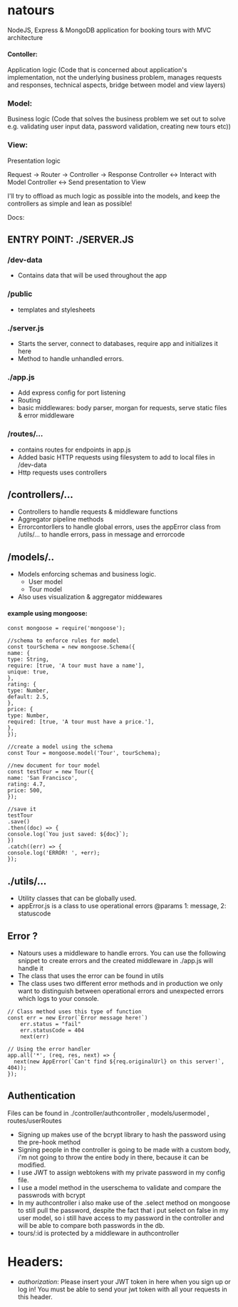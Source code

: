 # natours

NodeJS, Express & MongoDB application for booking tours with MVC architecture

#### Contoller:

Application logic (Code that is concerned about application's implementation, not the underlying business problem, manages requests and responses, technical aspects, bridge between model and view layers)

### Model:

Business logic (Code that solves the business problem we set out to solve e.g. validating user input data, password validation, creating new tours etc))

### View:

Presentation logic

Request -> Router -> Controller -> Response
Controller <-> Interact with Model
Controller <-> Send presentation to View

I'll try to offload as much logic as possible into the models, and keep the controllers as simple and lean as possible!

Docs:

## ENTRY POINT: ./SERVER.JS

### /dev-data

- Contains data that will be used throughout the app

### /public

- templates and stylesheets

### ./server.js

- Starts the server, connect to databases, require app and initializes it here
- Method to handle unhandled errors.

### ./app.js

- Add express config for port listening
- Routing
- basic middlewares: body parser, morgan for requests, serve static files & error middleware

### /routes/...

- contains routes for endpoints in app.js
- Added basic HTTP requests using filesystem to add to local files in /dev-data
- Http requests uses controllers

## /controllers/...

- Controllers to handle requests & middleware functions
- Aggregator pipeline methods
- Errorcontorllers to handle global errors, uses the appError class from /utils/... to handle errors, pass in message and errorcode

## /models/..

- Models enforcing schemas and business logic.
  - User model
  - Tour model
- Also uses visualization & aggregator middewares

#### example using mongoose:

```
const mongoose = require('mongoose');

//schema to enforce rules for model
const tourSchema = new mongoose.Schema({
name: {
type: String,
require: [true, 'A tour must have a name'],
unique: true,
},
rating: {
type: Number,
default: 2.5,
},
price: {
type: Number,
required: [true, 'A tour must have a price.'],
},
});

//create a model using the schema
const Tour = mongoose.model('Tour', tourSchema);

//new document for tour model
const testTour = new Tour({
name: 'San Francisco',
rating: 4.7,
price: 500,
});

//save it
testTour
.save()
.then((doc) => {
console.log(`You just saved: ${doc}`);
})
.catch((err) => {
console.log('ERROR! ', +err);
});
```

## ./utils/...

- Utility classes that can be globally used.
- appError.js is a class to use operational errors @params 1: message, 2: statuscode

## Error ?

- Natours uses a middleware to handle errors. You can use the following snippet to create errors and the created middleware in ./app.js will handle it
- The class that uses the error can be found in utils
- The class uses two different error methods and in production we only want to distinguish between operational errors and unexpected errors which logs to your console.

```
// Class method uses this type of function
const err = new Error(`Error message here!`)
	err.status = "fail"
	err.statusCode = 404
	next(err)

// Using the error handler
app.all('*', (req, res, next) => {
  next(new AppError(`Can't find ${req.originalUrl} on this server!`, 404));
});
```

## Authentication

Files can be found in ./controller/authcontroller , models/usermodel , routes/userRoutes

- Signing up makes use of the bcrypt library to hash the password using the pre-hook method
- Signing people in the controller is going to be made with a custom body, i'm not going to throw the entire body in there, because it can be modified.
- I use JWT to assign webtokens with my private password in my config file.
- I use a model method in the userschema to validate and compare the passwrods with bcrypt
- In my authcontroller i also make use of the .select method on mongoose to still pull the password, despite the fact that i put select on false in my user model, so i still have access to my password in the controller and will be able to compare both passwords in the db.
- tours/:id is protected by a middleware in authcontroller

# Headers:

- _authorization_: Please insert your JWT token in here when you sign up or log in! You must be able to send your jwt token with all your requests in this header.
